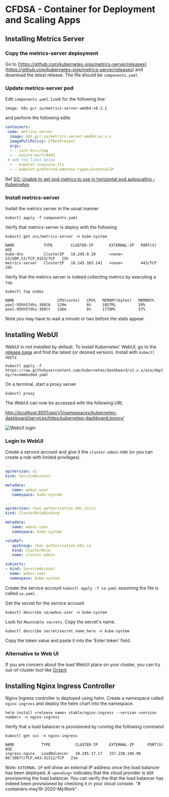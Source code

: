 # CFDSA - Container for Deployment and Scaling Apps

## Installing Metrics Server

### Copy the metrics-server deployment

Go to [https://github.com/kubernetes-sigs/metrics-server/releases]
(https://github.com/kubernetes-sigs/metrics-server/releases) and download the latest release.
The file should be `components.yaml`.

### Update metrics-server pod
Edit `components.yaml`. Look for the following line:

`image: k8s.gcr.io/metrics-server-amd64:v0.3.1`

and perform the following edits

```yaml
containers:
 name: metrics-server
  image: k8s.gcr.io/metrics-server-amd64:vx.x.x
  imagePullPolicy: IfNotPresent
  args:
  - --cert-dir=/tmp
  - --secure-port=4443
 # add the lines below
  - --kubelet-insecure-tls
  - --kubelet-preferred-address-types=InternalIP
```

Ref [SO: Unable to get pod metrics to use in horizontal pod autoscaling -Kubernetes](https://stackoverflow.com/questions/53538012/unable-to-get-pod-metrics-to-use-in-horizontal-pod-autoscaling-kubernetes)

### Install metrics-server

Install the metrics server in the usual manner

`kubectl apply -f components.yaml`

Verify that metrics-server is deploy with the following

`kubectl get svc/metrics-server -n kube-system`

```
NAME             TYPE        CLUSTER-IP       EXTERNAL-IP   PORT(S)                  AGE
kube-dns         ClusterIP   10.245.0.10      <none>        53/UDP,53/TCP,9153/TCP   25h
metrics-server   ClusterIP   10.245.165.141   <none>        443/TCP                  24h
```

Verify that the metrics server is indeed collecting metrics by executing a `top`.

`kubectl top nodes`

```
NAME                   CPU(cores)   CPU%   MEMORY(bytes)   MEMORY%   
pool-95hh57dhz-389l6   129m         6%     1857Mi          59%       
pool-95hh57dhz-389lt   136m         6%     1778Mi          57%      
```

Note you may have to wait a minute or two before the stats appear.

## Installing WebUI

WebUI in not installed by default. To install Kubernetes' WebUI, go to the [release page](https://github.com/kubernetes/dashboard/releases) and find the latest (or desired version). Install with `kubectl apply` 

`kubectl apply -f https://raw.githubusercontent.com/kubernetes/dashboard/v2.x.x/aio/deploy/recommended.yaml`

On a terminal, start a proxy server 

`kubectl proxy`

The WebUI can now be accessed with the following URL

[http://localhost:8001/api/v1/namespaces/kubernetes-dashboard/services/https:kubernetes-dashboard:/proxy/](http://localhost:8001/api/v1/namespaces/kubernetes-dashboard/services/https:kubernetes-dashboard:/proxy/)

![WebUI login](https://chukmunnlee.github.io/images/k8s_webui.png)

### Login to WebUI

Create a service account and give it the `cluster-admin` role (or you can create a role with limited privileges).

```yaml
---
apiVersion: v1
kind: ServiceAccount

metadata:
   name: webui-user
   namespace: kube-system

---
apiVersion: rbac.authorization.k8s.io/v1
kind: ClusterRoleBinding

metadata:
   name: webui-user
   namespace: kube-system

roleRef:
   apiGroup: rbac.authorization.k8s.io
   kind: ClusterRole
   name: cluster-admin

subjects:
- kind: ServiceAccount
  name: webui-user
  namespace: kube-system

```

Create the service account `kubectl apply -f sa.yaml` assuming the file is called `sa.yaml`. 

Get the secret for the service account

`kubectl describe sa/webui-user -n kube-system`

Look for `Mountable secrets`. Copy the secret's name. 

`kubectl describe secret/secret_name_here -n kube-system`

Copy the token value and paste it into the 'Enter token' field.

### Alternative to Web UI

If you are concern about the load WebUI place on your cluster, you can try out-of-cluster tool like [Octant](https://github.com/vmware-tanzu/octant)

## Installing Nginx Ingress Controller

Nginx Ingress controller is deployed using helm. Create a namespace called `nginx-ingress` and deploy the helm chart into the namespace.

`helm install <release name> stable/nginx-ingress --version <version number> -n nginx-ingress`

Verify that a load balancer is provisioned by running the following command

`kubectl get svc -n nginx-ingress`

```
NAME            TYPE           CLUSTER-IP     EXTERNAL-IP      PORT(S)                      AGE
ingress-nginx   LoadBalancer   10.245.17.17   157.230.196.98   80:30077/TCP,443:31512/TCP   21m
```

Note: `EXTERNAL-IP` will show an external IP address once the load balancer has been deployed. A `<pending>` indicates that the cloud provider is still provisioning the load balancer. You can verify the that the load balancer has indeed been provisioned by checking it in your cloud console.
"# containers-may19-2020-MyWork" 
